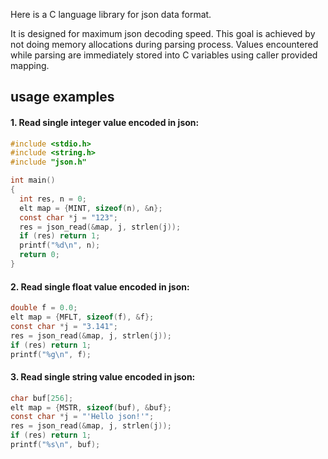 Here is a C language library for json data format.

It is designed for maximum json decoding speed. This goal is achieved by not doing memory allocations
during parsing process. Values encountered while parsing are immediately stored into C variables
using caller provided mapping.

## usage examples

#### 1. Read single integer value encoded in json:

```C
#include <stdio.h>
#include <string.h>
#include "json.h"

int main()
{
  int res, n = 0;
  elt map = {MINT, sizeof(n), &n};
  const char *j = "123";
  res = json_read(&map, j, strlen(j));
  if (res) return 1;
  printf("%d\n", n);
  return 0;
}
```

#### 2. Read single float value encoded in json:

```C
double f = 0.0;
elt map = {MFLT, sizeof(f), &f};
const char *j = "3.141";
res = json_read(&map, j, strlen(j));
if (res) return 1;
printf("%g\n", f);
```

#### 3. Read single string value encoded in json:

```C
char buf[256];
elt map = {MSTR, sizeof(buf), &buf};
const char *j = "'Hello json!'";
res = json_read(&map, j, strlen(j));
if (res) return 1;
printf("%s\n", buf);
```
